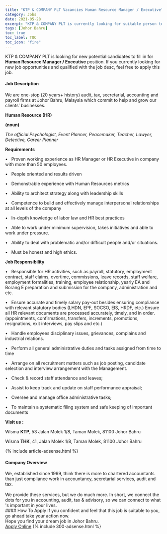 ```yaml
---
title: "KTP & COMPANY PLT Vacancies Human Resource Manager / Executive" 
category: Jobs 
date: 2021-05-28 
excerpt: "KTP & COMPANY PLT is currently looking for suitable person to fill in the Human Resource Manager / Executive which based in Johor Bahru" 
tags: [Johor Bahru] 
toc: true 
toc_label: TOC 
toc_icon: "fire" 
--- 
```


<p>KTP & COMPANY PLT is looking for new potential candidates to fill in for <b>Human Resource Manager / Executive</b> position. If you currently looking for new job opportunities and qualified with the job desc, feel free to apply this job.
</p><div><div><h4>Job Description</h4></div><div><div><span><div><p>We are one-stop (2&#65039;0 years+ history) audit, tax, secretarial, accounting and payroll firms at Johor Bahru, Malaysia which commit to help and grow our clients&#8217; businesses.</p><p><strong>Human Resource (HR)</strong></p><p><strong>(noun)</strong></p><p><em>The official Psychologist, Event Planner, Peacemaker, Teacher, Lawyer, Detective, Career Planner</em></p><p><strong>Requirements</strong></p><p>&#8226;&#160;&#160;&#160;Proven working experience as HR Manager or HR Executive in company with more than 50 employees.</p><p>&#8226;&#160;&#160;&#160;People oriented and results driven</p><p>&#8226;&#160;&#160;&#160;Demonstrable experience with Human Resources metrics</p><p>&#8226;&#160;&#160;&#160;Ability to architect strategy along with leadership skills</p><p>&#8226;&#160;&#160;&#160;Competence to build and effectively manage interpersonal relationships at all levels of the company</p><p>&#8226;&#160;&#160;&#160;In-depth knowledge of labor law and HR best practices</p><p>&#8226;&#160;&#160;&#160;Able to work under minimum supervision, takes initiatives and able to work under pressure.</p><p>&#8226;&#160;&#160;&#160;Ability to deal with problematic and/or difficult people and/or situations.</p><p>&#8226;&#160;&#160;&#160;Must be honest and high ethics.</p><p><strong>Job Responsibility</strong></p><p>&#8226;&#160;&#160;&#160;Responsible for HR activities, such as payroll, statutory, employment contract, staff claims, overtime, commissions, leave records, staff welfare, employment formalities, training, employee relationship, yearly EA and Borang E preparation and submission for the company, administration and etc.</p><p>&#8226;&#160;&#160;&#160;Ensure accurate and timely salary pay-out besides ensuring compliance with relevant statutory bodies (LHDN, EPF, SOCSO, EIS, HRDF, etc.) Ensure all HR relevant documents are processed accurately, timely, and in order. (appointments, confirmations, transfers, increments, promotions, resignations, exit interviews, pay slips and etc.)</p><p>&#8226;&#160;&#160;&#160;Handle employees disciplinary issues, grievances, complains and industrial relations.</p><p>&#8226;&#160;&#160;&#160;Perform all general administrative duties and tasks assigned from time to time</p><p>&#8226;&#160;&#160;&#160;Arrange on all recruitment matters such as job posting, candidate selection and interview arrangement with the Management.</p><p>&#8226;&#160;&#160;&#160;Check &amp; record staff attendance and leaves;</p><p>&#8226;&#160;&#160;&#160;Assist to keep track and update on staff performance appraisal;</p><p>&#8226;&#160;&#160;&#160;Oversee and manage office administrative tasks;</p><p>&#8226;&#160;&#160;&#160;To maintain a systematic filing system and safe keeping of important documents</p><p><strong>Visit us :</strong></p><p>Wisma <strong>KTP</strong>, 53 Jalan Molek 1/8, Taman Molek, 81100 Johor Bahru</p><p>Wisma <strong>THK</strong>, 41, Jalan Molek 1/8, Taman Molek, 81100 Johor Bahru</p></div></span></div></div></div> 
{% include article-adsense.html %} 
<div><div><h4>Company Overview</h4></div><div><div><span><div><div>
<div>We, established since 1999, think there is more to chartered accountants than just compliance work in accountancy, secretarial services, audit and tax.</div>
<div><br>
We provide these services, but we do much more. In short, we connect the dots for you in accounting, audit, tax &amp; advisory, so we can connect to what 's important in your lives.</div>
</div></div></span></div></div></div> 
#### How To Apply 
If you confident and feel that this job is suitable to you, go ahead take your action now. <br/> 
Hope you find your dream job in Johor Bahru. <br/> 
<a href="https://www.jobstreet.com.my/en/job/human-resource-manager-executive-4576648?jobId=jobstreet-my-job-4576648&" class="btn btn--info" target="_blank" rel="nofollow noopenner">Apply Online</a> 
{% include 300-adsense.html %} 